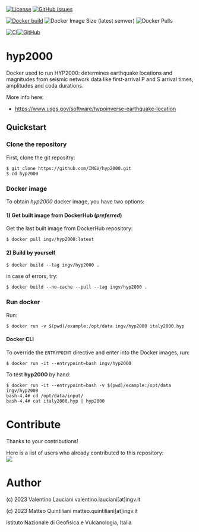 [![License](https://img.shields.io/github/license/INGV/hyp2000.svg)](https://github.com/INGV/hyp2000/blob/master/LICENSE)
[![GitHub issues](https://img.shields.io/github/issues/INGV/hyp2000.svg)](https://github.com/INGV/hyp2000/issues)

[![Docker build](https://img.shields.io/badge/docker%20build-from%20CI-yellow)](https://hub.docker.com/r/ingv/hyp2000)
![Docker Image Size (latest semver)](https://img.shields.io/docker/image-size/ingv/hyp2000?sort=semver)
![Docker Pulls](https://img.shields.io/docker/pulls/ingv/hyp2000)

[![CI](https://github.com/INGV/hyp2000/actions/workflows/docker-image.yml/badge.svg)](https://github.com/INGV/hyp2000/actions)[![GitHub](https://img.shields.io/static/v1?label=GitHub&message=Link%20to%20repository&color=blueviolet)](https://github.com/INGV/hyp2000)

# hyp2000

Docker used to run HYP2000: determines earthquake locations and magnitudes from seismic network data like first-arrival P and S arrival times, amplitudes and coda durations.

More info here:
- https://www.usgs.gov/software/hypoinverse-earthquake-location

## Quickstart
### Clone the repository
First, clone the git repositry:
```
$ git clone https://github.com/INGV/hyp2000.git
$ cd hyp2000
```

### Docker image
To obtain *hyp2000* docker image, you have two options:

#### 1) Get built image from DockerHub (*preferred*)
Get the last built image from DockerHub repository:
```
$ docker pull ingv/hyp2000:latest
```

#### 2) Build by yourself
```
$ docker build --tag ingv/hyp2000 . 
```

in case of errors, try:
```
$ docker build --no-cache --pull --tag ingv/hyp2000 . 
```

### Run docker
Run:
```
$ docker run -v $(pwd)/example:/opt/data ingv/hyp2000 italy2000.hyp 
```


#### Docker CLI
To override the `ENTRYPOINT` directive and enter into the Docker images, run:
```
$ docker run -it --entrypoint=bash ingv/hyp2000
```

To test **hyp2000** by hand:
```
$ docker run -it --entrypoint=bash -v $(pwd)/example:/opt/data ingv/hyp2000
bash-4.4# cd /opt/data/input/
bash-4.4# cat italy2000.hyp | hyp2000
```

# Contribute
Thanks to your contributions!

Here is a list of users who already contributed to this repository: \
<a href="https://github.com/ingv/hyp2000/graphs/contributors">
  <img src="https://contrib.rocks/image?repo=ingv/hyp2000" />
</a>

# Author
(c) 2023 Valentino Lauciani valentino.lauciani[at]ingv.it

(c) 2023 Matteo Quintiliani matteo.quintiliani[at]ingv.it

Istituto Nazionale di Geofisica e Vulcanologia, Italia
